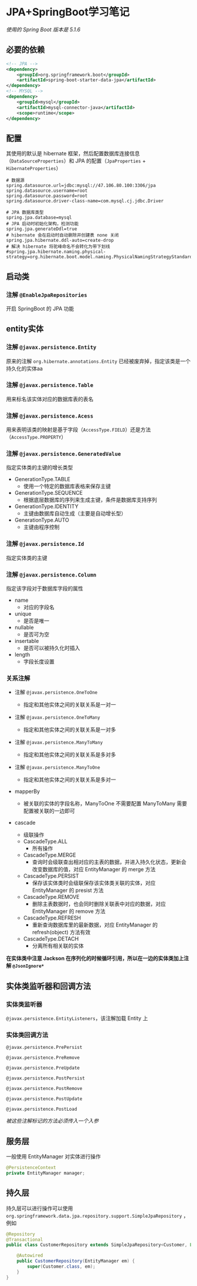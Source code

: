 # JPA+SpringBoot学习笔记

*使用的 Spring Boot 版本是 5.1.6*

## 必要的依赖

```xml
<!-- JPA -->
<dependency>
    <groupId>org.springframework.boot</groupId>
    <artifactId>spring-boot-starter-data-jpa</artifactId>
</dependency>
<!-- MYSQL -->
<dependency>
    <groupId>mysql</groupId>
    <artifactId>mysql-connector-java</artifactId>
    <scope>runtime</scope>
</dependency>
```

## 配置

其使用的默认是 hibernate 框架，然后配置数据库连接信息（`DataSourceProperties`）和 JPA 的配置（`JpaProperties` + `HibernateProperties`）

```properties
# 数据源
spring.datasource.url=jdbc:mysql://47.106.80.100:3306/jpa
spring.datasource.username=root
spring.datasource.password=root
spring.datasource.driver-class-name=com.mysql.cj.jdbc.Driver

# JPA 数据库类型
spring.jpa.database=mysql
# JPA 启动时初始化架构，检测功能
spring.jpa.generateDdl=true
# hibernate 会在启动时自动删除并创建表 none 关闭
spring.jpa.hibernate.ddl-auto=create-drop
# 解决 hibernate 将驼峰命名不会转化为带下划线
#spring.jpa.hibernate.naming.physical-strategy=org.hibernate.boot.model.naming.PhysicalNamingStrategyStandardImpl
```

## 启动类

### 注解 `@EnableJpaRepositories`

开启 SpringBoot 的 JPA 功能

## entity实体

### 注解  `@javax.persistence.Entity`

原来的注解 `org.hibernate.annotations.Entity` 已经被废弃掉，指定该类是一个持久化的实体aa

### 注解 `@javax.persistence.Table `

用来标名该实体对应的数据库表的表名

### 注解 `@javax.persistence.Acess`

用来表明该类的映射是基于字段（`AccessType.FIELD`）还是方法（`AccessType.PROPERTY`）

### 注解 `@javax.persistence.GeneratedValue`

指定实体类的主键的增长类型

* GenerationType.TABLE
  * 使用一个特定的数据库表格来保存主键
* GenerationType.SEQUENCE
  * 根据底层数据库的序列来生成主键，条件是数据库支持序列
* GenerationType.IDENTITY
  * 主键由数据库自动生成（主要是自动增长型）
* GenerationType.AUTO
  * 主键由程序控制

### 注解 `@javax.persistence.Id`

指定实体类的主键

### 注解 `@javax.persistence.Column`

指定该字段对于数据库字段的属性

* name
  * 对应的字段名
* unique
  * 是否是唯一
* nullable
  * 是否可为空
* insertable
  * 是否可以被持久化时插入
* length
  * 字段长度设置

### 关系注解

* 注解 `@javax.persistence.OneToOne`
  * 指定和其他实体之间的关联关系是一对一
* 注解 `@javax.persistence.OneToMany`
  * 指定和其他实体之间的关联关系是一对多
* 注解 `@javax.persistence.ManyToMany`
  - 指定和其他实体之间的关联关系是多对多
* 注解 `@javax.persistence.ManyToOne`
  - 指定和其他实体之间的关联关系是多对一

* mapperBy
  * 被关联的实体的字段名称，ManyToOne 不需要配置 ManyToMany 需要配置被关联的一边即可
* cascade
  * 级联操作
  * CascadeType.ALL
    * 所有操作
  * CascadeType.MERGE
    * 查询时会级联查出相对应的主表的数据，并进入持久化状态，更新会改变数据库的值，对应 EntityManager 的 merge 方法
  * CascadeType.PERSIST
    * 保存该实体类时会级联保存该实体类关联的实体，对应 EntityManager 的 presist 方法
  * CascadeType.REMOVE
    * 删除主表数据时，也会同时删除关联表中对应的数据，对应 EntityManager 的 remove 方法
  * CascadeType.REFRESH
    * 重新查询数据库里的最新数据，对应 EntityManager 的 refresh(object) 方法有效
  * CascadeType.DETACH
    * 分离所有相关联的实体

**在实体类中注意 Jackson 在序列化的时候循环引用，所以在一边的实体类加上注解 `@JsonIgnore*`**



## 实体类监听器和回调方法

### 实体类监听器

`@javax.persistence.EntityListeners`，该注解加载 Entity 上

### 实体类回调方法

`@javax.persistence.PrePersist`

`@javax.persistence.PreRemove`

`@javax.persistence.PreUpdate`

`@javax.persistence.PostPersist`

`@javax.persistence.PostRemove`

`@javax.persistence.PostUpdate`

`@javax.persistence.PostLoad`

*被这些注解标记的方法必须传入一个入参*



## 服务层

一般使用 EntityManager 对实体进行操作

```java
@PersistenceContext
private EntityManager manager;
```



## 持久层

持久层可以进行操作可以使用`org.springframework.data.jpa.repository.support.SimpleJpaRepository` ，例如

```java
@Repository
@Transactional
public class CustomerRepository extends SimpleJpaRepository<Customer, Long> {

    @Autowired
    public CustomerRepository(EntityManager em) {
        super(Customer.class, em);
    }
}
```

